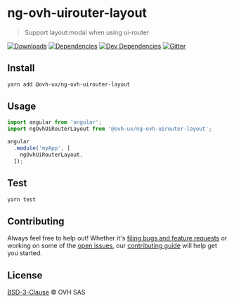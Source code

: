 # ng-ovh-uirouter-layout

> Support layout:modal when using ui-router

[![Downloads](https://badgen.net/npm/dt/@ovh-ux/ng-ovh-uirouter-layout)](https://npmjs.com/package/@ovh-ux/ng-ovh-uirouter-layout) [![Dependencies](https://badgen.net/david/dep/ovh-ux/manager/packages/manager/modules/ng-ovh-uirouter-layout)](https://npmjs.com/package/@ovh-ux/ng-ovh-uirouter-layout?activeTab=dependencies) [![Dev Dependencies](https://badgen.net/david/dev/ovh-ux/manager/packages/manager/modules/ng-ovh-uirouter-layout)](https://npmjs.com/package/@ovh-ux/ng-ovh-uirouter-layout?activeTab=dependencies) [![Gitter](https://badgen.net/badge/gitter/ovh-ux/blue?icon=gitter)](https://gitter.im/ovh/ux)

## Install

```sh
yarn add @ovh-ux/ng-ovh-uirouter-layout
```
## Usage

```js
import angular from 'angular';
import ngOvhUiRouterLayout from '@ovh-ux/ng-ovh-uirouter-layout';

angular
  .module('myApp', [
    ngOvhUiRouterLayout,
  ]);
```

## Test

```sh
yarn test
```

## Contributing

Always feel free to help out! Whether it's [filing bugs and feature requests](https://github.com/ovh-ux/manager/issues/new) or working on some of the [open issues](https://github.com/ovh-ux/manager/issues), our [contributing guide](CONTRIBUTING.md) will help get you started.

## License

[BSD-3-Clause](LICENSE) © OVH SAS
